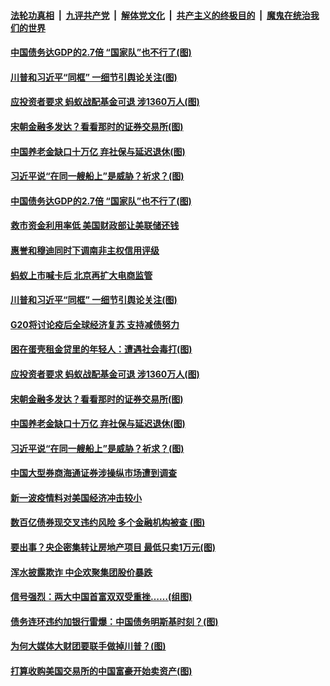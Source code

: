 

####  [法轮功真相](../../../../basic/blob/master/README.md?t=11221032) &nbsp;|&nbsp; [九评共产党](../../../../9ping.md/blob/master/README.md?t=11221032) &nbsp;|&nbsp; [解体党文化](../../../../jtdwh.md/blob/master/README.md?t=11221032)  &nbsp;|&nbsp; [共产主义的终极目的](../../../../gczydzjmd.md/blob/master/README.md?t=11221032) &nbsp;|&nbsp; [魔鬼在统治我们的世界](../../../../mgztzwmdsj.md/blob/master/README.md?t=11221032) 

#### [中国债务达GDP的2.7倍 “国家队”也不行了(图)](../pages/p5/953367.md?t=11221032) 

#### [川普和习近平“同框” 一细节引舆论关注(图)](../pages/p5/953358.md?t=11221032) 

#### [应投资者要求 蚂蚁战配基金可退 涉1360万人(图)](../pages/p5/953305.md?t=11221032) 

#### [宋朝金融多发达？看看那时的证券交易所(图)](../pages/p5/953268.md?t=11221032) 

#### [中国养老金缺口十万亿 弃社保与延迟退休(图)](../pages/p5/953270.md?t=11221032) 

#### [习近平说“在同一艘船上”是威胁？祈求？(图)](../pages/p5/953271.md?t=11221032) 

#### [中国债务达GDP的2.7倍 “国家队”也不行了(图)](../pages/p5/953367.md?t=11221032) 

#### [救市资金利用率低 美国财政部让美联储还钱](../pages/p5/953365.md?t=11221032) 

#### [惠誉和穆迪同时下调南非主权信用评级](../pages/p5/953362.md?t=11221032) 

#### [蚂蚁上市喊卡后 北京再扩大电商监管](../pages/p5/953360.md?t=11221032) 

#### [川普和习近平“同框” 一细节引舆论关注(图)](../pages/p5/953358.md?t=11221032) 

#### [G20将讨论疫后全球经济复苏 支持减债努力](../pages/p5/953356.md?t=11221032) 

#### [困在蛋壳租金贷里的年轻人：遭遇社会毒打(图)](../pages/p5/953351.md?t=11221032) 

#### [应投资者要求 蚂蚁战配基金可退 涉1360万人(图)](../pages/p5/953305.md?t=11221032) 

#### [宋朝金融多发达？看看那时的证券交易所(图)](../pages/p5/953268.md?t=11221032) 

#### [中国养老金缺口十万亿 弃社保与延迟退休(图)](../pages/p5/953270.md?t=11221032) 

#### [习近平说“在同一艘船上”是威胁？祈求？(图)](../pages/p5/953271.md?t=11221032) 

#### [中国大型券商海通证券涉操纵市场遭到调查](../pages/p5/953247.md?t=11221032) 

#### [新一波疫情料对美国经济冲击较小](../pages/p5/953238.md?t=11221032) 

#### [数百亿债券现交叉违约风险 多个金融机构被查&nbsp;(图)](../pages/p5/953232.md?t=11221032) 

#### [要出事？央企密集转让房地产项目 最低只卖1万元(图)](../pages/p5/953163.md?t=11221032) 

#### [浑水披露欺诈 中企欢聚集团股价暴跌](../pages/p5/953211.md?t=11221032) 

#### [信号强烈：两大中国首富双双受重挫……(组图)](../pages/p5/953180.md?t=11221032) 

#### [债务连环违约加银行雷爆：中国债务明斯基时刻？(图)](../pages/p5/953170.md?t=11221032) 

#### [为何大媒体大财团要联手做掉川普？(图)](../pages/p5/953160.md?t=11221032) 

#### [打算收购美国交易所的中国富豪开始卖资产(图)](../pages/p5/953118.md?t=11221032) 

